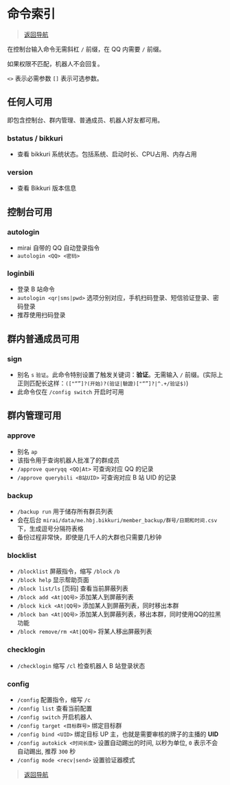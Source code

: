 # 命令索引

> [返回导航](../README.md)

在控制台输入命令无需斜杠 `/` 前缀，在 QQ 内需要 `/` 前缀。

如果权限不匹配，机器人不会回复。

`<>` 表示必需参数 `[]` 表示可选参数。

## 任何人可用

即包含控制台、群内管理、普通成员、机器人好友都可用。

### bstatus / bikkuri

- 查看 bikkuri 系统状态。包括系统、启动时长、CPU占用、内存占用

### version

- 查看 Bikkuri 版本信息

## 控制台可用

### autologin

- mirai 自带的 QQ 自动登录指令
- `autologin <QQ> <密码>`

### loginbili

- 登录 B 站命令
- `autologin <qr|sms|pwd>` 选项分别对应，手机扫码登录、短信验证登录、密码登录
- 推荐使用扫码登录

## 群内普通成员可用

### sign

- 别名 `s` `验证`。此命令特别设置了触发关键词：**验证**。无需输入 `/` 前缀。(实际上正则匹配长这样：`(["“”]?(开始)?(验证|驗證)["“”]?|^.+/验证$)`)
- 此命令仅在 `/config switch` 开启时可用

## 群内管理可用

### approve

- 别名 `ap`
- 该指令用于查询机器人批准了的群成员
- `/approve queryqq <QQ|At>` 可查询对应 QQ 的记录
- `/approve querybili <B站UID>` 可查询对应 B 站 UID 的记录

### backup

- `/backup run` 用于储存所有群员列表
- 会在后台 `mirai/data/me.hbj.bikkuri/member_backup/群号/日期和时间.csv` 下，生成逗号分隔符表格
- 备份过程非常快，即使是几千人的大群也只需要几秒钟

### blocklist
    
- `/blocklist` 屏蔽指令，缩写 `/block` `/b`
- `/block help` 显示帮助页面
- `/block list/ls` [页码] 查看当前屏蔽列表
- `/block add <At|QQ号>` 添加某人到屏蔽列表
- `/block kick <At|QQ号>` 添加某人到屏蔽列表，同时移出本群
- `/block ban <At|QQ号>` 添加某人到屏蔽列表，移出本群，同时使用QQ的拉黑功能
- `/block remove/rm <At|QQ号>` 将某人移出屏蔽列表

### checklogin

- `/checklogin` 缩写 `/cl` 检查机器人 B 站登录状态

### config 

- `/config` 配置指令，缩写 `/c`
- `/config list` 查看当前配置
- `/config switch` 开启机器人
- `/config target <目标群号>` 绑定目标群
- `/config bind <UID>` 绑定目标 UP 主，也就是需要审核的牌子的主播的 **UID**
- `/config autokick <时间长度>` 设置自动踢出的时间, 以秒为单位, `0` 表示不会自动踢出, 推荐 `300` 秒
- `/config mode <recv|send>` 设置验证器模式

> [返回导航](../README.md)
